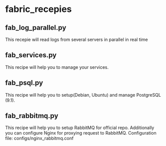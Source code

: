 fabric_recepies
===============

##	fab_log_parallel.py

This recepie will read logs from several servers in parallel in real time

##  fab_services.py

This recipe will help you to manage your services.

## fab_psql.py

This recipe will help you to setup(Debian, Ubuntu) and manage PostgreSQL (9.1).

## fab_rabbitmq.py

This recipe will help you to setup RabbitMQ for official repo.
Additionally you can configure Nginx for proxying request to RabbitMQ.
Configuration file: configs/nginx_rabbitmq.conf